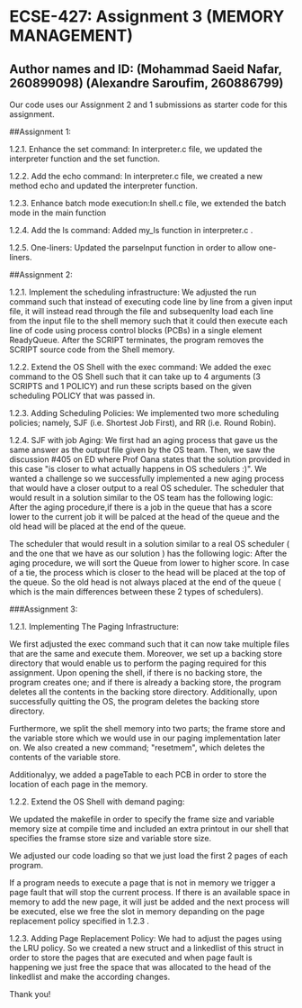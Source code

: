 # ECSE-427: Assignment 3 (MEMORY MANAGEMENT)
 
## Author names and ID: (Mohammad Saeid Nafar, 260899098) (Alexandre Saroufim, 260886799)

Our code uses our Assignment 2 and 1 submissions as starter code for this assignment. 

##Assignment 1:

1.2.1. Enhance the set command: In interpreter.c file, we updated the interpreter function and the set function.

1.2.2. Add the echo command: In interpreter.c file, we created a new method echo and updated the interpreter function.

1.2.3. Enhance batch mode execution:In shell.c file, we extended the batch mode in the main function

1.2.4. Add the ls command: Added my_ls function in interpreter.c .

1.2.5. One-liners: Updated the parseInput function in order to allow one-liners.

##Assignment 2:

1.2.1. Implement the scheduling infrastructure:
We adjusted the run command such that instead of executing code line by line from a given input file,
it will instead read through the file and subsequenlty load each line from the input file to the shell
memory such that it could then execute each line of code using process control blocks (PCBs) in a single 
element ReadyQueue. After the SCRIPT terminates, the program removes the SCRIPT source code from the Shell memory.

1.2.2. Extend the OS Shell with the exec command:
We added the exec command to the OS Shell such that it can take up to 4 arguments (3 SCRIPTS and 1 POLICY) and 
run these scripts based on the given scheduling POLICY that was passed in.

1.2.3. Adding Scheduling Policies:
We implemented two more scheduling policies; namely, SJF (i.e. Shortest Job First), and RR (i.e. Round Robin).

1.2.4. SJF with job Aging: 
We first had an aging process that gave us the same answer as the output file given by the OS team. 
Then, we saw the discussion #405 on ED where Prof Oana states that the solution provided in this case "is closer to 
what actually happens in OS schedulers :)".
We wanted a challenge so we successfully implemented a new aging process that would have a closer output 
to a real OS scheduler.
The scheduler that would result in a solution similar to the OS team has the following logic: After the aging procedure,if there is a job 
in the queue that has a score lower to the current job it will be palced at the head of the queue and the old head 
will be placed at the end of the queue.

The scheduler that would result in a solution similar to a real OS scheduler ( and the one that we have as our solution ) 
has the following logic: After the aging procedure, we will sort the Queue from lower to higher score. 
In case of a tie, the process which is closer to the head will be placed at the top of the queue. So the old head is 
not always placed at the end of the queue ( which is the main differences between these 2 types of schedulers).

###Assignment 3:

1.2.1. Implementing The Paging Infrastructure:

We first adjusted the exec command such that it can now take multiple files that are the same and execute them.
Moreover, we set up a backing store directory that would enable us to perform the paging required for this assignment.
Upon opening the shell, if there is no backing store, the program creates one; and if there is already a backing store,
the program deletes all the contents in the backing store directory. Additionally, upon successfully quitting the 
OS, the program deletes the backing store directory. 

Furthermore, we split the shell memory into two parts; the frame store and the variable store which we would use in our
paging implementation later on. We also created a new command; "resetmem", which deletes the contents of the variable store. 

Additionalyy, we added a pageTable to each PCB in order to store the location of each page in the memory.

1.2.2. Extend the OS Shell with demand paging:

We updated the makefile in order to specify the frame size and variable memory size at compile time and 
included an extra printout in our shell that specifies the framse store size and variable store size.

We adjusted our code loading so that we just load the first 2 pages of each program.

If a program needs to execute a page that is not in memory we trigger a page fault that will 
stop the current process. If there is an available space in memory to add the new page, it will just be added and 
the next process will be executed, else we free the slot in memory depanding on the page replacement policy 
specified in 1.2.3 . 

1.2.3. Adding Page Replacement Policy:
We had to adjust the pages using the LRU policy.
So we created a new struct and a linkedlist of this struct in order to store the pages 
that are executed and when page fault is happening we just 
free the space that was allocated to the head of the linkedlist and make the according 
changes.

Thank you!
